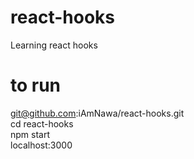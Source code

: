 # react-hooks
Learning react hooks

# to run
git@github.com:iAmNawa/react-hooks.git  
cd react-hooks  
npm start  
localhost:3000

